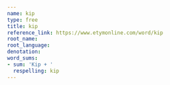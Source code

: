 ```yaml
---
name: kip
type: free
title: kip
reference_link: https://www.etymonline.com/word/kip
root_name: 
root_language: 
denotation: 
word_sums:
- sum: 'Kip + '
  respelling: kip
---
```

